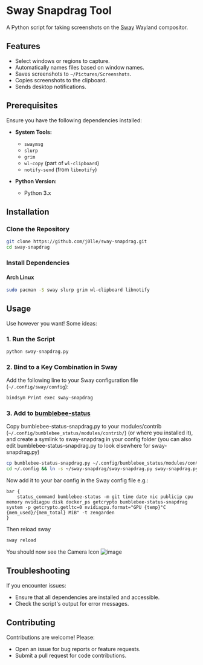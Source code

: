 # Sway Snapdrag Tool

A Python script for taking screenshots on the [Sway](https://swaywm.org/) Wayland compositor.

## Features

- Select windows or regions to capture.
- Automatically names files based on window names.
- Saves screenshots to `~/Pictures/Screenshots`.
- Copies screenshots to the clipboard.
- Sends desktop notifications.

## Prerequisites

Ensure you have the following dependencies installed:

- **System Tools:**
  - `swaymsg`
  - `slurp`
  - `grim`
  - `wl-copy` (part of `wl-clipboard`)
  - `notify-send` (from `libnotify`)

- **Python Version:**
  - Python 3.x

## Installation

### Clone the Repository

```bash
git clone https://github.com/j0lle/sway-snapdrag.git
cd sway-snapdrag
```

### Install Dependencies

#### Arch Linux

```bash
sudo pacman -S sway slurp grim wl-clipboard libnotify
```

## Usage

Use however you want! Some ideas:

### 1. Run the Script

```bash
python sway-snapdrag.py
```

### 2. Bind to a Key Combination in Sway

Add the following line to your Sway configuration file (`~/.config/sway/config`):

```bash
bindsym Print exec sway-snapdrag
```

### 3. Add to [bumblebee-status](https://github.com/tobi-wan-kenobi/bumblebee-status)

Copy bumblebee-status-snapdrag.py to your modules/contrib (`~/.config/bumblebee_status/modules/contrib/`) (or where you installed it), and create a symlink to sway-snapdrag in your config folder (you can also edit bumblebee-status-snapdrag.py to look elsewhere for sway-snapdrag.py)

```bash
cp bumblebee-status-snapdrag.py ~/.config/bumblebee_status/modules/contrib/
cd ~/.config && ln -s ~/sway-snapdrag/sway-snapdrag.py sway-snapdrag.py
```

Now add it to your bar config in the Sway config file
e.g.: 
```
bar {
	status_command bumblebee-status -m git time date nic publicip cpu memory nvidiagpu disk docker_ps getcrypto bumblebee-status-snapdrag system -p getcrypto.getltc=0 nvidiagpu.format="GPU {temp}°C {mem_used}/{mem_total} MiB" -t zengarden
}
```
Then reload sway
```bash
sway reload
```
You should now see the Camera Icon
![image](https://github.com/user-attachments/assets/28879db6-bc9b-4b90-b8c6-837c5c0d0c93)


## Troubleshooting

If you encounter issues:

- Ensure that all dependencies are installed and accessible.
- Check the script's output for error messages.

## Contributing

Contributions are welcome! Please:

- Open an issue for bug reports or feature requests.
- Submit a pull request for code contributions.
